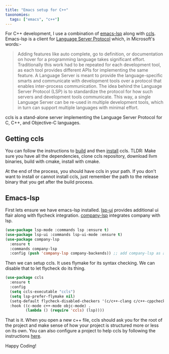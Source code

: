 ```yaml
---
title: "Emacs setup for C++"
taxonomies:
  tags: ["emacs", "c++"]
---
```


For C++ development, I use a combination of [emacs-lsp](https://github.com/emacs-lsp/lsp-mode) along with [ccls](https://github.com/MaskRay/ccls). Emacs-lsp is a client for [Language Server Protocol](https://microsoft.github.io/language-server-protocol/) which, in Microsoft's words:-
> Adding features like auto complete, go to definition, or documentation on hover for a programming language takes significant effort. Traditionally this work had to be repeated for each development tool, as each tool provides different APIs for implementing the same feature. A Language Server is meant to provide the language-specific smarts and communicate with development tools over a protocol that enables inter-process communication. The idea behind the Language Server Protocol (LSP) is to standardize the protocol for how such servers and development tools communicate. This way, a single Language Server can be re-used in multiple development tools, which in turn can support multiple languages with minimal effort.

ccls is a stand-alone server implementing the Language Server Protocol for C, C++, and Objective-C languages.

## Getting ccls

You can follow the instructions to [build](https://github.com/MaskRay/ccls/wiki/Build) and then [install](https://github.com/MaskRay/ccls/wiki/Install) ccls. TLDR: Make sure you have all the dependencies, clone ccls repository, download llvm binaries, build with cmake, install with cmake.

At the end of the process, you should have ccls in your path. If you don't want to install or cannot install ccls, just remember the path to the release binary that you get after the build process.

## Emacs-lsp

First lets ensure we have emacs-lsp installed. [lsp-ui](https://github.com/emacs-lsp/lsp-ui) provides additional ui flair along with flycheck integration. [company-lsp](https://github.com/tigersoldier/company-lsp) integrates company with lsp.

```el
(use-package lsp-mode :commands lsp :ensure t)
(use-package lsp-ui :commands lsp-ui-mode :ensure t)
(use-package company-lsp
  :ensure t
  :commands company-lsp
  :config (push 'company-lsp company-backends)) ;; add company-lsp as a backend
```

Then we can setup ccls. It uses flymake for its syntax checking. We can disable that to let flycheck do its thing.

```el
(use-package ccls
  :ensure t
  :config
  (setq ccls-executable "ccls")
  (setq lsp-prefer-flymake nil)
  (setq-default flycheck-disabled-checkers '(c/c++-clang c/c++-cppcheck c/c++-gcc))
  :hook ((c-mode c++-mode objc-mode) .
         (lambda () (require 'ccls) (lsp))))
```

That is it. When you open a new c++ file, ccls should ask you for the root of the project and make sense of how your project is structured more or less on its own. You can also configure a project to help ccls by following the instructions [here](https://github.com/MaskRay/ccls/wiki/Project-Setup).

Happy Coding!
